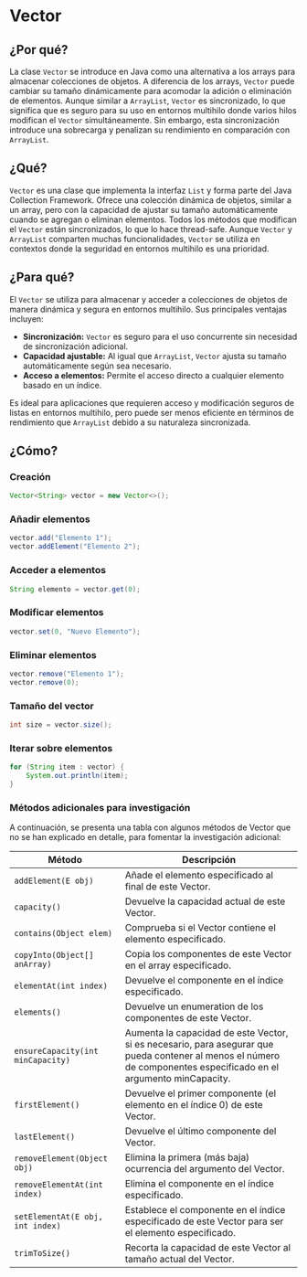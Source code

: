 # Vector

## ¿Por qué?

La clase `Vector` se introduce en Java como una alternativa a los arrays para almacenar colecciones de objetos. A diferencia de los arrays, `Vector` puede cambiar su tamaño dinámicamente para acomodar la adición o eliminación de elementos. Aunque similar a `ArrayList`, `Vector` es sincronizado, lo que significa que es seguro para su uso en entornos multihilo donde varios hilos modifican el `Vector` simultáneamente. Sin embargo, esta sincronización introduce una sobrecarga y penalizan su rendimiento en comparación con `ArrayList`.

## ¿Qué?

`Vector` es una clase que implementa la interfaz `List` y forma parte del Java Collection Framework. Ofrece una colección dinámica de objetos, similar a un array, pero con la capacidad de ajustar su tamaño automáticamente cuando se agregan o eliminan elementos. Todos los métodos que modifican el `Vector` están sincronizados, lo que lo hace thread-safe. Aunque `Vector` y `ArrayList` comparten muchas funcionalidades, `Vector` se utiliza en contextos donde la seguridad en entornos multihilo es una prioridad.

## ¿Para qué?

El `Vector` se utiliza para almacenar y acceder a colecciones de objetos de manera dinámica y segura en entornos multihilo. Sus principales ventajas incluyen:

- **Sincronización:** `Vector` es seguro para el uso concurrente sin necesidad de sincronización adicional.
- **Capacidad ajustable:** Al igual que `ArrayList`, `Vector` ajusta su tamaño automáticamente según sea necesario.
- **Acceso a elementos:** Permite el acceso directo a cualquier elemento basado en un índice.

Es ideal para aplicaciones que requieren acceso y modificación seguros de listas en entornos multihilo, pero puede ser menos eficiente en términos de rendimiento que `ArrayList` debido a su naturaleza sincronizada.

## ¿Cómo?

### Creación

```java
Vector<String> vector = new Vector<>();
```

### Añadir elementos

```java
vector.add("Elemento 1");
vector.addElement("Elemento 2");
```

### Acceder a elementos

```java
String elemento = vector.get(0);
```

### Modificar elementos

```java
vector.set(0, "Nuevo Elemento");
```

### Eliminar elementos

```java
vector.remove("Elemento 1");
vector.remove(0);
```

### Tamaño del vector

```java
int size = vector.size();
```

### Iterar sobre elementos

```java
for (String item : vector) {
    System.out.println(item);
}
```

### Métodos adicionales para investigación

A continuación, se presenta una tabla con algunos métodos de Vector que no se han explicado en detalle, para fomentar la investigación adicional:

|Método|Descripción|
|-|-|
|`addElement(E obj)`|Añade el elemento especificado al final de este Vector.
|`capacity()`|Devuelve la capacidad actual de este Vector.
|`contains(Object elem)`|Comprueba si el Vector contiene el elemento especificado.
|`copyInto(Object[] anArray)`|Copia los componentes de este Vector en el array especificado.
|`elementAt(int index)`|Devuelve el componente en el índice especificado.
|`elements()`|Devuelve un enumeration de los componentes de este Vector.
|`ensureCapacity(int minCapacity)`|Aumenta la capacidad de este Vector, si es necesario, para asegurar que pueda contener al menos el número de componentes especificado en el argumento minCapacity.
|`firstElement()`|Devuelve el primer componente (el elemento en el índice 0) de este Vector.
|`lastElement()`|Devuelve el último componente del Vector.
|`removeElement(Object obj)`|Elimina la primera (más baja) ocurrencia del argumento del Vector.
|`removeElementAt(int index)`|Elimina el componente en el índice especificado.
|`setElementAt(E obj, int index)`|Establece el componente en el índice especificado de este Vector para ser el elemento especificado.
|`trimToSize()`|Recorta la capacidad de este Vector al tamaño actual del Vector.
